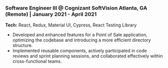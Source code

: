 ### Software Engineer III @ Cognizant SoftVision <span class="sub-head">Atlanta, GA (Remote) | January 2021 - April 2021</span>

**Tech:** React, Redux, Material UI, Cypress, React Testing Library

- Developed and enhanced features for a Point of Sale application, optimizing the codebase and introducing a more efficient directory structure.
- Implemented reusable components, actively participated in code reviews and sprint planning sessions, and collaborated effectively within cross-functional teams.
